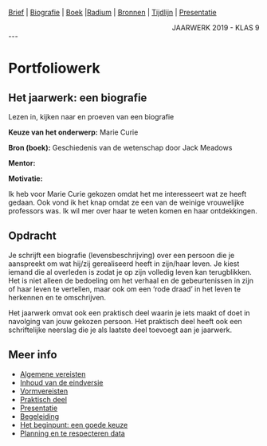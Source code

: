 [Brief](brief.md) | [Biografie](biografie.md) | [Boek](boek/inhoudsopgave.md) |[Radium](radium.md) | [Bronnen](bibliografie.md) | [Tijdlijn](https://cdn.knightlab.com/libs/timeline3/latest/embed/index.html?source=1E-iVJlxIhEdE5K3mXC_vnQod_FRKKTVz-mWdT42EE0s&font=Default&lang=nl&initial_zoom=2&height=650) |  [Presentatie](https://gitpitch.com/bloemenmeisje/MarieCurie/master?grs=github&t=moon)

<div style="text-align: right">JAARWERK 2019 - KLAS 9</div>
---

# Portfoliowerk

## Het jaarwerk: een biografie
Lezen in, kijken naar en proeven van een biografie

**Keuze van het onderwerp:** Marie Curie

**Bron (boek):** Geschiedenis van de wetenschap door Jack Meadows

**Mentor:**

**Motivatie:** 

Ik heb voor Marie Curie gekozen omdat het me interesseert wat ze heeft gedaan. Ook vond ik het knap omdat ze een van de weinige vrouwelijke professors was. Ik wil mer over haar te weten komen en haar ontdekkingen.

## Opdracht
Je schrijft een biografie (levensbeschrijving) over een persoon die je aanspreekt om wat hij/zij gerealiseerd heeft in zijn/haar leven. Je kiest iemand die al overleden is zodat je op zijn volledig leven kan terugblikken. Het is niet alleen de bedoeling om het verhaal en de gebeurtenissen in zijn of haar leven te vertellen, maar ook om een ‘rode draad’ in het leven te herkennen en te omschrijven.

Het jaarwerk omvat ook een praktisch deel waarin je iets maakt of doet in navolging van jouw gekozen persoon. Het praktisch deel heeft ook een schriftelijke neerslag die je als laatste deel toevoegt aan je jaarwerk.

## Meer info

- [Algemene vereisten](opdracht/algemene_vereisten.md)
- [Inhoud van de eindversie](opdracht/inhoud_eindversie.md)
- [Vormvereisten](opdracht/vormvereisten.md)
- [Praktisch deel](opdracht/praktisch_deel.md)
- [Presentatie](opdracht/presentatie.md)
- [Begeleiding](opdracht/begeleiding.md)
- [Het beginpunt: een goede keuze](opdracht/het_beginpunt.md)
- [Planning en te respecteren data](opdracht/planning.md)
